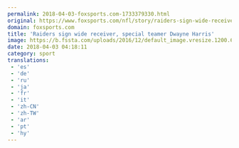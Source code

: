 ```yaml
---
permalink: 2018-04-03-foxsports.com-1733379330.html
original: https://www.foxsports.com/nfl/story/raiders-sign-wide-receiver-special-teamer-dwayne-harris-040318
domain: foxsports.com
title: 'Raiders sign wide receiver, special teamer Dwayne Harris'
image: https://b.fssta.com/uploads/2016/12/default_image.vresize.1200.630.high.0.png
date: 2018-04-03 04:18:11
category: sport
translations: 
 - 'es'
 - 'de'
 - 'ru'
 - 'ja'
 - 'fr'
 - 'it'
 - 'zh-CN'
 - 'zh-TW'
 - 'ar'
 - 'pt'
 - 'hy'
---
```


